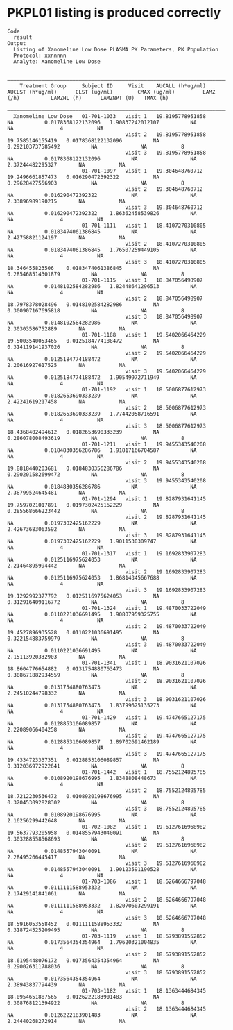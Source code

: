 # PKPL01 listing is produced correctly

    Code
      result
    Output
      Listing of Xanomeline Low Dose PLASMA PK Parameters, PK Population
      Protocol: xxnnnnn
      Analyte: Xanomeline Low Dose
      
      —————————————————————————————————————————————————————————————————————————————————————————————————————————————————————————————————————————————————————————————————————————————————————————
        Treatment Group     Subject ID     Visit    AUCALL (h*ug/ml)   AUCLST (h*ug/ml)      CLST (ug/ml)        CMAX (ug/ml)         LAMZ (/h)          LAMZHL (h)      LAMZNPT (U)   TMAX (h)
      —————————————————————————————————————————————————————————————————————————————————————————————————————————————————————————————————————————————————————————————————————————————————————————
      Xanomeline Low Dose   01-701-1033   visit 1   19.8195778951858          NA          0.0178368122132096   1.90837242012107          NA                  NA               4           NA   
                                          visit 2   19.8195778951858   19.7585146155419   0.0178368122132096          NA          0.292103737585492          NA              NA           8    
                                          visit 3   19.8195778951858          NA          0.0178368122132096          NA                 NA           2.37244482295327       NA           NA   
                            01-701-1097   visit 1   19.304648760712    19.2496661857473   0.016290472392322           NA          0.29628427556903           NA              NA           8    
                                          visit 2   19.304648760712           NA          0.016290472392322           NA                 NA           2.33896989190215       NA           NA   
                                          visit 3   19.304648760712           NA          0.016290472392322    1.86362458539826          NA                  NA               4           NA   
                            01-701-1111   visit 1   18.4107270310805          NA          0.0183474061386845          NA                 NA           2.42758821124197       NA           NA   
                                          visit 2   18.4107270310805          NA          0.0183474061386845   1.76507259449105          NA                  NA               4           NA   
                                          visit 3   18.4107270310805   18.346455823506    0.0183474061386845          NA          0.285468514301879          NA              NA           8    
                            01-701-1115   visit 1   18.847056498907           NA          0.0148102584282986   1.82448641296513          NA                  NA               4           NA   
                                          visit 2   18.847056498907    18.7978378028496   0.0148102584282986          NA          0.300907167695818          NA              NA           8    
                                          visit 3   18.847056498907           NA          0.0148102584282986          NA                 NA           2.30303586752889       NA           NA   
                            01-701-1188   visit 1   19.5402066464229   19.5003540053465   0.0125184774188472          NA          0.314119141937026          NA              NA           8    
                                          visit 2   19.5402066464229          NA          0.0125184774188472          NA                 NA           2.20616927617525       NA           NA   
                                          visit 3   19.5402066464229          NA          0.0125184774188472   1.90549972711949          NA                  NA               4           NA   
                            01-701-1192   visit 1   18.5006877612973          NA          0.0182653690333239          NA                 NA           2.42241619217458       NA           NA   
                                          visit 2   18.5006877612973          NA          0.0182653690333239   1.77442058716591          NA                  NA               4           NA   
                                          visit 3   18.5006877612973   18.4368402494612   0.0182653690333239          NA          0.286078008493619          NA              NA           8    
                            01-701-1211   visit 1   19.9455343540208          NA          0.0184830356286786   1.91817166704587          NA                  NA               4           NA   
                                          visit 2   19.9455343540208   19.8818440203681   0.0184830356286786          NA          0.290201582699472          NA              NA           8    
                                          visit 3   19.9455343540208          NA          0.0184830356286786          NA                 NA           2.38799524645481       NA           NA   
                            01-701-1294   visit 1   19.8287931641145   19.7597021017891   0.0197302425162229          NA          0.285568666223442          NA              NA           8    
                                          visit 2   19.8287931641145          NA          0.0197302425162229          NA                 NA           2.42673683063592       NA           NA   
                                          visit 3   19.8287931641145          NA          0.0197302425162229   1.9011530309747           NA                  NA               4           NA   
                            01-701-1317   visit 1   19.1692833907283          NA          0.0125116975624053          NA                 NA           2.21464895994442       NA           NA   
                                          visit 2   19.1692833907283          NA          0.0125116975624053   1.86814345667688          NA                  NA               4           NA   
                                          visit 3   19.1692833907283   19.1292992377792   0.0125116975624053          NA          0.312916409116772          NA              NA           8    
                            01-701-1324   visit 1   19.4870033722049          NA          0.0110221036691495   1.90807959325755          NA                  NA               4           NA   
                                          visit 2   19.4870033722049   19.4527896935528   0.0110221036691495          NA          0.322154883759979          NA              NA           8    
                                          visit 3   19.4870033722049          NA          0.0110221036691495          NA                 NA           2.15113920332903       NA           NA   
                            01-701-1341   visit 1   18.9031621107026   18.8604776654882   0.0131754880763473          NA          0.308671882934559          NA              NA           8    
                                          visit 2   18.9031621107026          NA          0.0131754880763473          NA                 NA           2.24510244798332       NA           NA   
                                          visit 3   18.9031621107026          NA          0.0131754880763473   1.83799625135273          NA                  NA               4           NA   
                            01-701-1429   visit 1   19.4747665127175          NA          0.0128853106089857          NA                 NA           2.22089066404258       NA           NA   
                                          visit 2   19.4747665127175          NA          0.0128853106089857   1.89702691462189          NA                  NA               4           NA   
                                          visit 3   19.4747665127175   19.4334723337351   0.0128853106089857          NA          0.312036972922641          NA              NA           8    
                            01-701-1442   visit 1   18.7552124895785          NA          0.0108920198676995   1.8348808448673           NA                  NA               4           NA   
                                          visit 2   18.7552124895785   18.7212230536472   0.0108920198676995          NA          0.320453092828302          NA              NA           8    
                                          visit 3   18.7552124895785          NA          0.0108920198676995          NA                 NA           2.16256299442648       NA           NA   
                            01-702-1082   visit 1   19.6127616968982   19.5637793205958   0.0148557943040091          NA          0.303288558568693          NA              NA           8    
                                          visit 2   19.6127616968982          NA          0.0148557943040091          NA                 NA           2.28495266445417       NA           NA   
                                          visit 3   19.6127616968982          NA          0.0148557943040091   1.90123591190528          NA                  NA               4           NA   
                            01-703-1086   visit 1   18.6264666797048          NA          0.0111111588953332          NA                 NA           2.17429141841061       NA           NA   
                                          visit 2   18.6264666797048          NA          0.0111111588953332   1.82070603299191          NA                  NA               4           NA   
                                          visit 3   18.6264666797048   18.5916053558452   0.0111111588953332          NA          0.318724525209495          NA              NA           8    
                            01-703-1119   visit 1   18.6793891552852          NA          0.0173564354354964   1.79620321004835          NA                  NA               4           NA   
                                          visit 2   18.6793891552852   18.6195448076172   0.0173564354354964          NA          0.290026311788036          NA              NA           8    
                                          visit 3   18.6793891552852          NA          0.0173564354354964          NA                 NA           2.38943837794439       NA           NA   
                            01-703-1182   visit 1   18.1363444684345   18.0954651887565   0.0126222183901483          NA          0.308768121394922          NA              NA           8    
                                          visit 2   18.1363444684345          NA          0.0126222183901483          NA                 NA           2.24440268272914       NA           NA   

